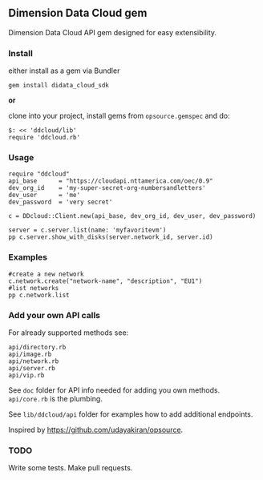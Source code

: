## Dimension Data Cloud gem 

Dimension Data Cloud API gem designed for easy extensibility.

### Install

either install as a gem via Bundler
```
gem install didata_cloud_sdk
```

__or__

clone into your project, install gems from `opsource.gemspec` and do:

```
$: << 'ddcloud/lib'
require 'ddcloud.rb'
```

### Usage

```
require "ddcloud"
api_base      = "https://cloudapi.nttamerica.com/oec/0.9"
dev_org_id    = 'my-super-secret-org-numbersandletters'
dev_user      = 'me'
dev_password  = 'very secret'

c = DDcloud::Client.new(api_base, dev_org_id, dev_user, dev_password)

server = c.server.list(name: 'myfavoritevm')
pp c.server.show_with_disks(server.network_id, server.id)
```

### Examples

```
#create a new network
c.network.create("network-name", "description", "EU1")
#list networks
pp c.network.list

```

### Add your own API calls

For already supported methods see:
```
api/directory.rb
api/image.rb
api/network.rb
api/server.rb
api/vip.rb
```

See `doc` folder for API info needed for adding you own methods. `api/core.rb` is the plumbing.

See `lib/ddcloud/api` folder for examples how to add additional endpoints.

Inspired by https://github.com/udayakiran/opsource.

### TODO

Write some tests. Make pull requests.
